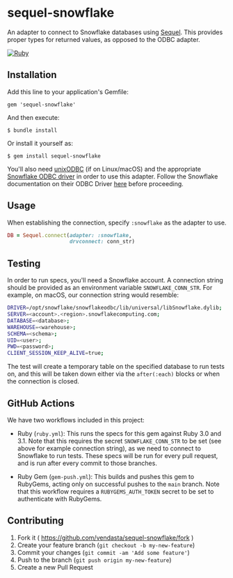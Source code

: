 # sequel-snowflake

An adapter to connect to Snowflake databases using [Sequel](http://sequel.jeremyevans.net/).
This provides proper types for returned values, as opposed to the ODBC adapter.

[![Ruby](https://github.com/vendasta/sequel-snowflake/actions/workflows/ruby.yml/badge.svg)](https://github.com/vendasta/sequel-snowflake/actions/workflows/ruby.yml)

## Installation

Add this line to your application's Gemfile:

    gem 'sequel-snowflake'

And then execute:

    $ bundle install

Or install it yourself as:

    $ gem install sequel-snowflake

You'll also need [unixODBC](http://www.unixodbc.org/) (if on Linux/macOS) and the appropriate
[Snowflake ODBC driver](https://sfc-repo.snowflakecomputing.com/odbc/index.html) in order to use
this adapter. Follow the Snowflake documentation on their ODBC Driver
[here](https://docs.snowflake.com/en/user-guide/odbc.html) before proceeding.

## Usage

When establishing the connection, specify `:snowflake` as the adapter to use.

```ruby
DB = Sequel.connect(adapter: :snowflake,
                    drvconnect: conn_str)
```

## Testing

In order to run specs, you'll need a Snowflake account. A connection string should be
provided as an environment variable `SNOWFLAKE_CONN_STR`. For example, on macOS,
our connection string would resemble:

```bash
DRIVER=/opt/snowflake/snowflakeodbc/lib/universal/libSnowflake.dylib;
SERVER=<account>.<region>.snowflakecomputing.com;
DATABASE=<database>;
WAREHOUSE=<warehouse>;
SCHEMA=<schema>;
UID=<user>;
PWD=<password>;
CLIENT_SESSION_KEEP_ALIVE=true;
```

The test will create a temporary table on the specified database to run tests on, and this will
be taken down either via the `after(:each)` blocks or when the connection is closed.

## GitHub Actions

We have two workflows included in this project:

* Ruby (`ruby.yml`): This runs the specs for this gem against Ruby 3.0 and 3.1. Note
that this requires the secret `SNOWFLAKE_CONN_STR` to be set (see above for example connection string),
as we need to connect to Snowflake to run tests. These specs will be run for every pull request,
and is run after every commit to those branches.

* Ruby Gem (`gem-push.yml`): This builds and pushes this gem to RubyGems, acting only on successful
pushes to the `main` branch. Note that this workflow requires a `RUBYGEMS_AUTH_TOKEN` secret to be set
to authenticate with RubyGems.

## Contributing

1. Fork it ( https://github.com/vendasta/sequel-snowflake/fork )
2. Create your feature branch (`git checkout -b my-new-feature`)
3. Commit your changes (`git commit -am 'Add some feature'`)
4. Push to the branch (`git push origin my-new-feature`)
5. Create a new Pull Request
